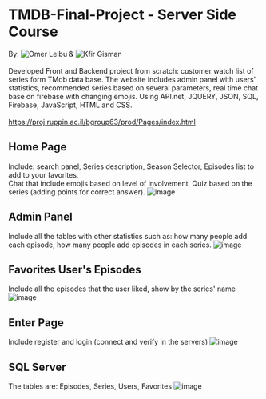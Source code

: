 # TMDB-Final-Project - Server Side Course

By: ![Omer Leibu](https://github.com/omer3020) & ![Kfir Gisman](https://github.com/Kfir-G) <br/><br/>
Developed Front and Backend project from scratch: customer watch list of series form TMdb data base. The website includes admin panel with users’ statistics, recommended series based on several parameters, real time chat base on firebase with changing emojis. Using API.net, JQUERY, JSON, SQL, Firebase, JavaScript, HTML and CSS. <br/><br/>
https://proj.ruppin.ac.il/bgroup63/prod/Pages/index.html <br/>

## Home Page
Include: search panel, Series description, Season Selector, Episodes list to add to your favorites, <br/> Chat that include emojis based on level of involvement, Quiz based on the series (adding points for correct answer).
![image](https://user-images.githubusercontent.com/57500876/126068933-810b9872-3f58-4b40-9c57-a59822a92cf4.png) <br/>

##  Admin Panel
Include all the tables with other statistics such as: how many people add each episode, how many people add episodes in each series.
![image](https://user-images.githubusercontent.com/57500876/126069803-7970acbd-a3c6-4844-a85b-dab9d5d73344.png)<br/>

## Favorites User's Episodes
Include all the episodes that the user liked, show by the series' name
![image](https://user-images.githubusercontent.com/57500876/126069053-f946685b-f9f0-44cf-b938-b21daae19f12.png) <br/>

## Enter Page
Include register and login (connect and verify in the servers)
![image](https://user-images.githubusercontent.com/83393930/128298716-f0ee1d71-5a6c-44a4-a786-452b50ff8254.png)<br/>

## SQL Server
The tables are: Episodes, Series, Users, Favorites
![image](https://user-images.githubusercontent.com/83393930/128299315-62ad8bd9-96ee-44c3-a247-a3cd51f7b75c.png)<br/>
